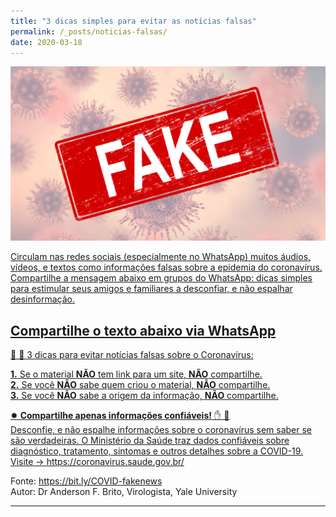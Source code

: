 ```yaml
---
title: "3 dicas simples para evitar as notícias falsas"
permalink: /_posts/noticias-falsas/
date: 2020-03-18
---
```

<a href="https://bit.ly/COVID-fakenews">
<img src="/assets/images/fakenews.png" width="700">

Circulam nas redes sociais (especialmente no WhatsApp) muitos áudios, vídeos, e textos como informações falsas sobre a epidemia do coronavírus. Compartilhe a mensagem abaixo em grupos do WhatsApp: dicas simples para estimular seus amigos e familiares a desconfiar, e não espalhar desinformação.


## Compartilhe o texto abaixo via WhatsApp

🤔 💭 3 dicas para evitar notícias falsas sobre o Coronavírus:

**1.** Se o material **NÃO** tem link para um site, **NÃO** compartilhe.<br>
**2.** Se você **NÃO** sabe quem criou o material, **NÃO** compartilhe.<br>
**3.** Se você **NÃO** sabe a origem da informação, **NÃO** compartilhe.<br>

✹ **Compartilhe apenas informações confiáveis!** ✋ 🚫<br>
Desconfie, e não espalhe informações sobre o coronavírus sem saber se são verdadeiras. O Ministério da Saúde​ traz dados confiáveis sobre diagnóstico, tratamento, sintomas e outros detalhes sobre a COVID-19.<br>
Visite → <https://coronavirus.saude.gov.br/>

Fonte: <https://bit.ly/COVID-fakenews><br>
Autor: Dr Anderson F. Brito, Virologista, Yale University

***
